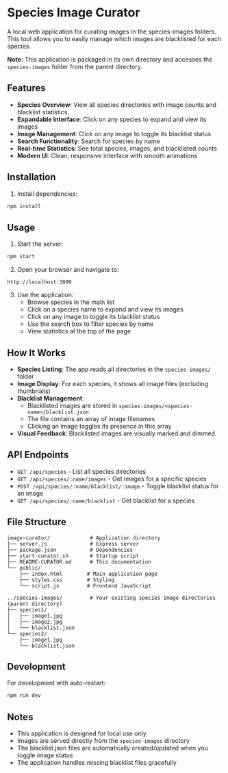 # Species Image Curator

A local web application for curating images in the species-images folders. This tool allows you to easily manage which images are blacklisted for each species.

**Note:** This application is packaged in its own directory and accesses the `species-images` folder from the parent directory.

## Features

- **Species Overview**: View all species directories with image counts and blacklist statistics
- **Expandable Interface**: Click on any species to expand and view its images
- **Image Management**: Click on any image to toggle its blacklist status
- **Search Functionality**: Search for species by name
- **Real-time Statistics**: See total species, images, and blacklisted counts
- **Modern UI**: Clean, responsive interface with smooth animations

## Installation

1. Install dependencies:
```bash
npm install
```

## Usage

1. Start the server:
```bash
npm start
```

2. Open your browser and navigate to:
```
http://localhost:3000
```

3. Use the application:
   - Browse species in the main list
   - Click on a species name to expand and view its images
   - Click on any image to toggle its blacklist status
   - Use the search box to filter species by name
   - View statistics at the top of the page

## How It Works

- **Species Listing**: The app reads all directories in the `species-images/` folder
- **Image Display**: For each species, it shows all image files (excluding thumbnails)
- **Blacklist Management**: 
  - Blacklisted images are stored in `species-images/<species-name>/blacklist.json`
  - The file contains an array of image filenames
  - Clicking an image toggles its presence in this array
- **Visual Feedback**: Blacklisted images are visually marked and dimmed

## API Endpoints

- `GET /api/species` - List all species directories
- `GET /api/species/:name/images` - Get images for a specific species
- `POST /api/species/:name/blacklist/:image` - Toggle blacklist status for an image
- `GET /api/species/:name/blacklist` - Get blacklist for a species

## File Structure

```
image-curator/             # Application directory
├── server.js              # Express server
├── package.json           # Dependencies
├── start-curator.sh       # Startup script
├── README-CURATOR.md      # This documentation
└── public/
    ├── index.html        # Main application page
    ├── styles.css        # Styling
    └── script.js         # Frontend JavaScript

../species-images/         # Your existing species image directories (parent directory)
├── species1/
│   ├── image1.jpg
│   ├── image2.jpg
│   └── blacklist.json
└── species2/
    ├── image1.jpg
    └── blacklist.json
```

## Development

For development with auto-restart:
```bash
npm run dev
```

## Notes

- This application is designed for local use only
- Images are served directly from the `species-images` directory
- The blacklist.json files are automatically created/updated when you toggle image status
- The application handles missing blacklist files gracefully
